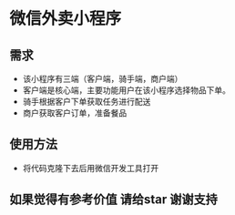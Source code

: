 # 微信外卖小程序

## 需求
* 该小程序有三端（客户端，骑手端，商户端）
* 客户端是核心端，主要功能用户在该小程序选择物品下单。
* 骑手根据客户下单获取任务进行配送
* 商户获取客户订单，准备餐品

## 使用方法
* 将代码克隆下去后用微信开发工具打开

## 如果觉得有参考价值 请给star 谢谢支持
